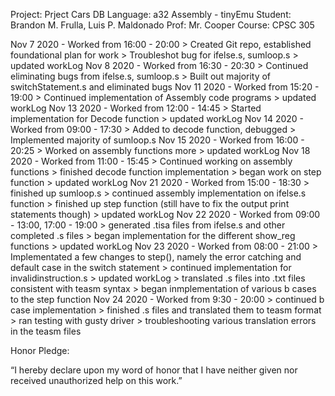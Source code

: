 Project: Prject Cars DB
Language: a32 Assembly - tinyEmu
Student: Brandon M. Frulla, Luis P. Maldonado
Prof: Mr. Cooper
Course: CPSC 305

Nov 7 2020 - Worked from 16:00 - 20:00
    > Created Git repo, established foundational plan for work
    > Troubleshot bug for ifelse.s, sumloop.s
    > updated workLog
Nov 8 2020 - Worked from 16:30 - 20:30
    > Continued eliminating bugs from ifelse.s, sumloop.s
    > Built out majority of switchStatement.s and eliminated bugs
Nov 11 2020 - Worked from 15:20 - 19:00
    > Continued implementation of Assembly code programs
    > updated workLog
Nov 13 2020 - Worked from 12:00 - 14:45
    > Started implementation for Decode function
    > updated workLog
Nov 14 2020 - Worked from 09:00 - 17:30
    > Added to decode function, debugged
    > Implemented majority of sumloop.s 
Nov 15 2020 - Worked from 16:00 - 20:25
    > Worked on assembly functions more
    > updated workLog
Nov 18 2020 - Worked from 11:00 - 15:45
    > Continued working on assembly functions
    > finished decode function implementation
    > began work on step function
    > updated workLog
Nov 21 2020 - Worked from 15:00 - 18:30
    > finished up sumloop.s
    > continued assembly implementation on ifelse.s function
    > finished up step function (still have to fix the output print statements though)
    > updated workLog
Nov 22 2020 - Worked from 09:00 - 13:00, 17:00 - 19:00
    > generated .tisa files from ifelse.s and other completed .s files
    > began implementation for the different show_reg functions 
    > updated workLog
Nov 23 2020 - Worked from 08:00 - 21:00
    > Implementated a few changes to step(), namely the error catching and default case in the switch statement
    > continued implementation for invalidinstruction.s
    > updated workLog
    > translated .s files into .txt files consistent with teasm syntax
    > began inmplementation of various b cases to the step function
Nov 24 2020 - Worked from 9:30 - 20:00
    > continued b case implementation 
    > finished .s files and translated them to teasm format
    > ran testing with gusty driver
    > troubleshooting various translation errors in the teasm files
    
Honor Pledge:
     
“I hereby declare upon my word of honor that I have neither given nor received 
unauthorized help on this work.”
